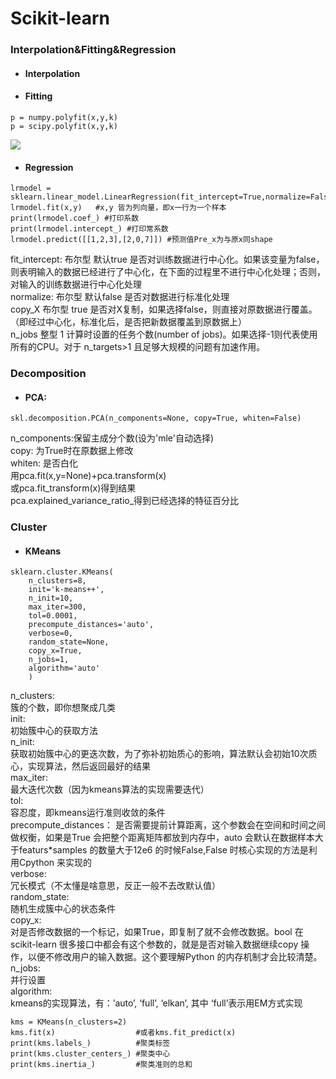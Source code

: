 # Scikit-learn
### Interpolation&Fitting&Regression
* #### Interpolation

* #### Fitting
```
p = numpy.polyfit(x,y,k)
p = scipy.polyfit(x,y,k)
```
![]('./imgs/fitres_v.png')

* #### Regression
```
lrmodel = sklearn.linear_model.LinearRegression(fit_intercept=True,normalize=False)
lrmodel.fit(x,y)   #x,y 皆为列向量，即x一行为一个样本
print(lrmodel.coef_) #打印系数
print(lrmodel.intercept_) #打印常系数
lrmodel.predict([[1,2,3],[2,0,7]]) #预测值Pre_x为与原x同shape
```
fit_intercept: 布尔型	默认true	是否对训练数据进行中心化。如果该变量为false，则表明输入的数据已经进行了中心化，在下面的过程里不进行中心化处理；否则，对输入的训练数据进行中心化处理  
normalize: 布尔型	默认false	是否对数据进行标准化处理  
copy_X	布尔型	true	是否对X复制，如果选择false，则直接对原数据进行覆盖。（即经过中心化，标准化后，是否把新数据覆盖到原数据上）  
n_jobs	整型	1	计算时设置的任务个数(number of jobs)。如果选择-1则代表使用所有的CPU。对于 n_targets>1 且足够大规模的问题有加速作用。

### Decomposition
* #### PCA:
```
skl.decomposition.PCA(n_components=None, copy=True, whiten=False)   
```
n_components:保留主成分个数(设为'mle'自动选择)  
copy: 为True时在原数据上修改  
whiten: 是否白化  
用pca.fit(x,y=None)+pca.transform(x)  
或pca.fit_transform(x)得到结果  
pca.explained_variance_ratio_得到已经选择的特征百分比

### Cluster
* #### KMeans
```
sklearn.cluster.KMeans(
    n_clusters=8,
    init='k-means++',
    n_init=10,
    max_iter=300,
    tol=0.0001,
    precompute_distances='auto',
    verbose=0,
    random_state=None,
    copy_x=True,
    n_jobs=1,
    algorithm='auto'
    )
```
n_clusters:  
簇的个数，即你想聚成几类  
init:  
初始簇中心的获取方法  
n_init:  
获取初始簇中心的更迭次数，为了弥补初始质心的影响，算法默认会初始10次质心，实现算法，然后返回最好的结果  
max_iter:  
最大迭代次数（因为kmeans算法的实现需要迭代）  
tol:  
容忍度，即kmeans运行准则收敛的条件  
precompute_distances：
是否需要提前计算距离，这个参数会在空间和时间之间做权衡，如果是True 会把整个距离矩阵都放到内存中，auto 会默认在数据样本大于featurs*samples 的数量大于12e6 的时候False,False 时核心实现的方法是利用Cpython 来实现的  
verbose:  
冗长模式（不太懂是啥意思，反正一般不去改默认值）  
random_state:  
随机生成簇中心的状态条件  
copy_x:  
对是否修改数据的一个标记，如果True，即复制了就不会修改数据。bool 在scikit-learn 很多接口中都会有这个参数的，就是是否对输入数据继续copy 操作，以便不修改用户的输入数据。这个要理解Python 的内存机制才会比较清楚。  
n_jobs:  
并行设置  
algorithm:  
kmeans的实现算法，有：’auto’, ‘full’, ‘elkan’, 其中 ‘full’表示用EM方式实现
```
kms = KMeans(n_clusters=2)
kms.fit(x)                  #或者kms.fit_predict(x)
print(kms.labels_)          #聚类标签
print(kms.cluster_centers_) #聚类中心
print(kms.inertia_)         #聚类准则的总和
```

